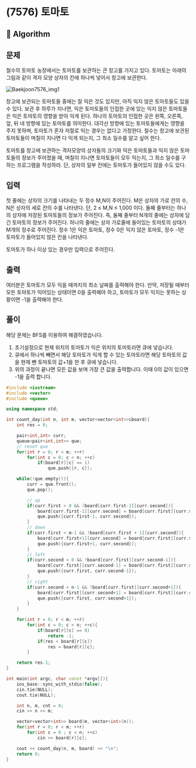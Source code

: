 # (7576) 토마토
## :100: Algorithm
## 문제
철수의 토마토 농장에서는 토마토를 보관하는 큰 창고를 가지고 있다. 토마토는 아래의 그림과 같이 격자 모양 상자의 칸에 하나씩 넣어서 창고에 보관한다. 

![Baekjoon7576_img1](https://upload.acmicpc.net/de29c64f-dee7-4fe0-afa9-afd6fc4aad3a/-/preview/)

창고에 보관되는 토마토들 중에는 잘 익은 것도 있지만, 아직 익지 않은 토마토들도 있을 수 있다. 보관 후 하루가 지나면, 익은 토마토들의 인접한 곳에 있는 익지 않은 토마토들은 익은 토마토의 영향을 받아 익게 된다. 하나의 토마토의 인접한 곳은 왼쪽, 오른쪽, 앞, 뒤 네 방향에 있는 토마토를 의미한다. 대각선 방향에 있는 토마토들에게는 영향을 주지 못하며, 토마토가 혼자 저절로 익는 경우는 없다고 가정한다. 철수는 창고에 보관된 토마토들이 며칠이 지나면 다 익게 되는지, 그 최소 일수를 알고 싶어 한다.

토마토를 창고에 보관하는 격자모양의 상자들의 크기와 익은 토마토들과 익지 않은 토마토들의 정보가 주어졌을 때, 며칠이 지나면 토마토들이 모두 익는지, 그 최소 일수를 구하는 프로그램을 작성하라. 단, 상자의 일부 칸에는 토마토가 들어있지 않을 수도 있다.

## 입력
첫 줄에는 상자의 크기를 나타내는 두 정수 M,N이 주어진다. M은 상자의 가로 칸의 수, N은 상자의 세로 칸의 수를 나타낸다. 단, 2 ≤ M,N ≤ 1,000 이다. 둘째 줄부터는 하나의 상자에 저장된 토마토들의 정보가 주어진다. 즉, 둘째 줄부터 N개의 줄에는 상자에 담긴 토마토의 정보가 주어진다. 하나의 줄에는 상자 가로줄에 들어있는 토마토의 상태가 M개의 정수로 주어진다. 정수 1은 익은 토마토, 정수 0은 익지 않은 토마토, 정수 -1은 토마토가 들어있지 않은 칸을 나타낸다.

토마토가 하나 이상 있는 경우만 입력으로 주어진다.

## 출력
여러분은 토마토가 모두 익을 때까지의 최소 날짜를 출력해야 한다. 만약, 저장될 때부터 모든 토마토가 익어있는 상태이면 0을 출력해야 하고, 토마토가 모두 익지는 못하는 상황이면 -1을 출력해야 한다.

## 풀이
해당 문제는 BFS를 이용하여 해결하였습니다.  

1. 초기설정으로 현제 위치의 토마토가 익은 위치의 토마토라면 큐에 넣습니다.  
2. 큐에서 하나씩 빼면서 해당 토마토가 익게 할 수 있는 토마토라면 해당 토마토의 값을 현제 뺀 토마토의 값+1을 한 후 큐에 넣습니다.
3. 위의 과정이 끝나면 모든 값을 보며 가장 큰 값을 출력합니다. 이때 0의 값이 있으면 -1을 출력 합니다.

```cpp
#include <iostream>
#include <vector>
#include <queue>

using namespace std;

int count_day(int n, int m, vector<vector<int>>&board){
    int res = 0;

    pair<int,int> curr;
    queue<pair<int,int>> que;
    // reset que
    for(int r = 0; r < m; ++r)
        for(int c = 0; c < n; ++c)
            if(board[r][c] == 1)
                que.push({r, c});

    while(!que.empty()){
        curr = que.front();
        que.pop();

        // up
        if(curr.first > 0 && !board[curr.first-1][curr.second]){
            board[curr.first-1][curr.second] = board[curr.first][curr.second]+1;
            que.push({curr.first-1, curr.second});
        }
        // down
        if(curr.first < m-1 && !board[curr.first + 1][curr.second]){
            board[curr.first+1][curr.second] = board[curr.first][curr.second]+1;
            que.push({curr.first+1, curr.second});
        }
        // left
        if(curr.second > 0 && !board[curr.first][curr.second-1]){
            board[curr.first][curr.second-1] = board[curr.first][curr.second]+1;
            que.push({curr.first, curr.second-1});
        }
        // right
        if(curr.second < n-1 && !board[curr.first][curr.second+1]){
            board[curr.first][curr.second+1] = board[curr.first][curr.second]+1;
            que.push({curr.first, curr.second+1});
        }
    }

    for(int r = 0; r < m; ++r)
        for(int c = 0; c < n; ++c){
            if(board[r][c] == 0)
                return -1;
            if(res < board[r][c])
                res = board[r][c];
        }

    return res-1;
}

int main(int argc, char const *argv[]){
    ios_base::sync_with_stdio(false);
    cin.tie(NULL);
    cout.tie(NULL);

    int n, m, cnt = 0;
    cin >> n >> m;

    vector<vector<int>> board(m, vector<int>(n));
    for(int r = 0; r < m; ++r)
        for(int c = 0 ; c < n; ++c)
            cin >> board[r][c];

    cout << count_day(n, m, board) << "\n";    
    return 0;
}

```